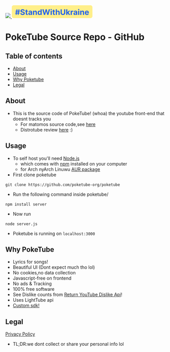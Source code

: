  
  <a href="https://poketube.fun/watch?v=dQw4w9WgXcQ">
 <img src="https://user-images.githubusercontent.com/65588168/178095991-a9c4b907-831a-456c-a648-bf3d92073104.png" > </a>
 
  <img src="https://raw.githubusercontent.com/vshymanskyy/StandWithUkraine/main/badges/StandWithUkraine.svg">

# PokeTube Source Repo - GitHub 
  
## Table of contents 
- [About](#about)
- [Usage](#usage)
- [Why Poketube](#why-poketube)
- [Legal](#legal)


## About 
- This is the source code of PokeTube! (whoa) the youtube front-end that doesnt tracks you 
  - For matomos source code,see [here](https://github.com/poketube-org/poketube/tree/main/t)
  - Distrotube review [here](https://poketube.fun/watch?v=dQw4w9WgXcQ) :)
 

## Usage 
- To self host you'll need  [Node.js](https://nodejs.org/en/download/) 
  - which comes with [npm](http://npmjs.com) installed on your computer 
  - for Arch nyArch Linuwu [AUR package](https://aur.archlinux.org/packages/nodejs-git)
- First clone poketube
```
git clone https://github.com/poketube-org/poketube
```
- Run the following command inside poketube/
```
npm install server 
```
- Now run 
```
node server.js
```
- Poketube is running on `localhost:3000` 
## Why PokeTube
- Lyrics for songs!
- Beautiful UI (Dont expect much tho lol)
- No cookies,no data collection
- Javascript-free on frontend
- No ads & Tracking
- 100% free software
- See Dislike counts from [Return YouTube Dislike Api](https://www.returnyoutubedislike.com/)!
- Uses LightTube api
- <a href="https://github.com/iamashley0/poketube/tree/main/sdk">Custom sdk!</a> 

## Legal 

[Privacy Policy](https://poketube.fun/privacy) 
 - TL;DR:we dont collect or share your personal info lol
